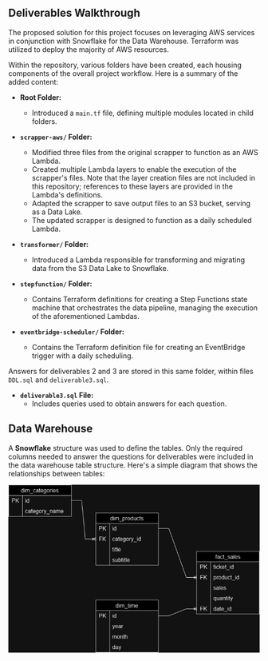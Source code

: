 ## Deliverables Walkthrough

The proposed solution for this project focuses on leveraging AWS services in conjunction with Snowflake for the Data Warehouse. Terraform was utilized to deploy the majority of AWS resources.

Within the repository, various folders have been created, each housing components of the overall project workflow. Here is a summary of the added content:

- **Root Folder:**
  - Introduced a `main.tf` file, defining multiple modules located in child folders.

- **`scrapper-aws/` Folder:**
  - Modified three files from the original scrapper to function as an AWS Lambda. 
  - Created multiple Lambda layers to enable the execution of the scrapper's files. Note that the layer creation files are not included in this repository; references to these layers are provided in the Lambda's definitions.
  - Adapted the scrapper to save output files to an S3 bucket, serving as a Data Lake.
  - The updated scrapper is designed to function as a daily scheduled Lambda.

- **`transformer/` Folder:**
  - Introduced a Lambda responsible for transforming and migrating data from the S3 Data Lake to Snowflake.

- **`stepfunction/` Folder:**
  - Contains Terraform definitions for creating a Step Functions state machine that orchestrates the data pipeline, managing the execution of the aforementioned Lambdas.

- **`eventbridge-scheduler/` Folder:**
  - Contains the Terraform definition file for creating an EventBridge trigger with a daily scheduling.

Answers for deliverables 2 and 3 are stored in this same folder, within files `DDL.sql` and `deliverable3.sql`.

- **`deliverable3.sql` File:**
  - Includes queries used to obtain answers for each question.

## Data Warehouse
A **Snowflake** structure was used to define the tables. Only the required columns needed to answer the questions for deliverables were included in the data warehouse table structure. Here's a simple diagram that shows the relationships between tables:

![Data Tables Structure](DW.drawio.png)
